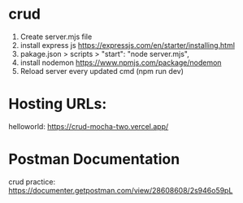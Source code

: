 # crud

1) Create server.mjs file
2) install express js https://expressjs.com/en/starter/installing.html
3) pakage.json > scripts > "start": "node server.mjs",
4) install nodemon https://www.npmjs.com/package/nodemon
5) Reload server every updated cmd (npm run dev)


# Hosting URLs:
helloworld: https://crud-mocha-two.vercel.app/



# Postman Documentation
crud practice: https://documenter.getpostman.com/view/28608608/2s946o59pL
